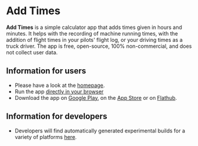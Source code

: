 
# Add Times

**Add Times** is a simple calculator app that adds times given in
hours and minutes. It helps with the recording of machine running times, with
the addition of flight times in your pilots' flight log, or your driving times
as a truck driver. The app is free, open-source, 100% non-commercial, and does
not collect user data.

## Information for users

- Please have a look at the [homepage](https://akaflieg-freiburg.github.io/addhoursandminutes).
- Run the app [directly in your browser](https://akaflieg-freiburg.github.io/addhoursandminutes/assets/webasm/addhoursandminutes.html)
- Download the app on [Google Play](https://play.google.com/store/apps/details?id=de.akaflieg_freiburg.cavok.add_hours_and_minutes), on the [App Store](https://apps.apple.com/de/app/rechnen-mit-zeiten/id6446039266) or on [Flathub](https://flathub.org/apps/details/de.akaflieg_freiburg.cavok.add_hours_and_minutes).

## Information for developers

- Developers will find automatically generated experimental builds for a variety of platforms [here](https://github.com/Akaflieg-Freiburg/addhoursandminutes/releases/tag/developerBuilds).
